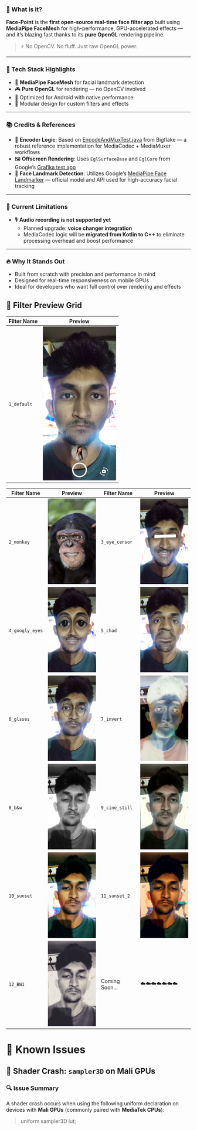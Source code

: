 ### 🎯 What is it?

**Face-Point** is the **first open-source real-time face filter app** built using **MediaPipe FaceMesh** for high-performance, GPU-accelerated effects — and it’s blazing fast thanks to its **pure OpenGL** rendering pipeline.

> ⚡ No OpenCV. No fluff. Just raw OpenGL power.

---

### 🧵 Tech Stack Highlights

- 🧠 **MediaPipe FaceMesh** for facial landmark detection
- 🎮 **Pure OpenGL** for rendering — no OpenCV involved
- 📱 Optimized for Android with native performance
- 🧩 Modular design for custom filters and effects

---

### 📚 Credits & References

- 🎥 **Encoder Logic**: Based on [EncodeAndMuxTest.java](https://bigflake.com/mediacodec/EncodeAndMuxTest.java.txt) from Bigflake — a robust reference implementation for MediaCodec + MediaMuxer workflows
- 🖼️ **Offscreen Rendering**: Uses `EglSurfaceBase` and `EglCore` from Google’s [Grafika test app](https://github.com/google/grafika)
- 🧠 **Face Landmark Detection**: Utilizes Google’s [MediaPipe Face Landmarker](https://ai.google.dev/edge/mediapipe/solutions/vision/face_landmarker/android) — official model and API used for high-accuracy facial tracking

---

### 🚫 Current Limitations

- 🎙️ **Audio recording is not supported yet**
  - Planned upgrade: **voice changer integration**
  - MediaCodec logic will be **migrated from Kotlin to C++** to eliminate processing overhead and boost performance

---

### 🔥 Why It Stands Out

- Built from scratch with precision and performance in mind
- Designed for real-time responsiveness on mobile GPUs
- Ideal for developers who want full control over rendering and effects

## 🎨 Filter Preview Grid

| Filter Name | Preview |
| ----------- | ------- |
| `1_default` | <img src="screenshots/1_default.png" style="width:200px;"/> |

| Filter Name       | Preview                                                                 | Filter Name       | Preview                                                                  |
|-------------------|-------------------------------------------------------------------------|-------------------|---------------------------------------------------------------------------|
| `2_monkey`        | <img src="screenshots/2_monkey.png" style="width:200px;"/>              | `3_eye_censor`    | <img src="screenshots/3_eye_censor.png" style="width:200px;"/>           |
| `4_googly_eyes`   | <img src="screenshots/4_googly_eyes.png" style="width:200px;"/>         | `5_chad`          | <img src="screenshots/5_chad.png" style="width:200px;"/>                 |
| `6_glsses`        | <img src="screenshots/6_glsses.png" style="width:200px;"/>              | `7_invert`        | <img src="screenshots/7_invert.png" style="width:200px;"/>               |
| `8_b&w`           | <img src="screenshots/8_b&w.png" style="width:200px;"/>                 | `9_cine_still`    | <img src="screenshots/9_cine_still.png" style="width:200px;"/>           |
| `10_sunset`       | <img src="screenshots/10_sunset.png" style="width:200px;"/>             | `11_sunset_2`     | <img src="screenshots/11_sunset_2.png" style="width:200px;"/>            |
| `12_BW1`          | <img src="screenshots/12_BW1.png" style="width:200px;"/>                | Coming Soon...    | ☁️☁️☁️☁️☁️☁️☁️                                                           |

# 🐞 Known Issues

## 🧨 Shader Crash: `sampler3D` on Mali GPUs

### 🔍 Issue Summary

A shader crash occurs when using the following uniform declaration on devices with **Mali GPUs** (commonly paired with **MediaTek CPUs**):
>uniform sampler3D lut;
